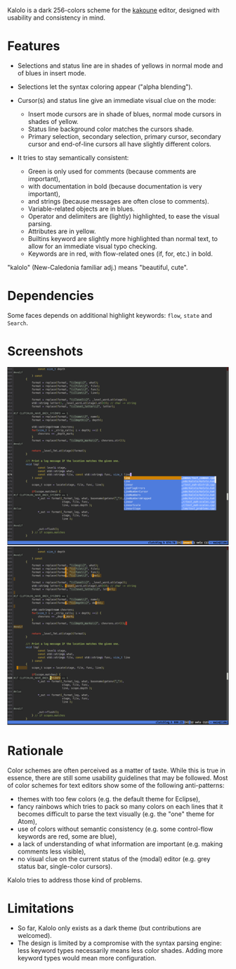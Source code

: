 Kalolo is a dark 256-colors scheme for the [kakoune](https://kakoune.org/) editor, designed with usability and consistency in mind.


Features
========

- Selections and status line are in shades of yellows in normal mode and of blues in insert mode.
- Selections let the syntax coloring appear ("alpha blending").
- Cursor(s) and status line give an immediate visual clue on the mode:

    - Insert mode cursors are in shade of blues, normal mode cursors in shades of yellow.
    - Status line background color matches the cursors shade.
    - Primary selection, secondary selection, primary cursor, secondary cursor and
      end-of-line cursors all have slightly different colors.

- It tries to stay semantically consistent:

    - Green is only used for comments (because comments are important),
    - with documentation in bold (because documentation is very important),
    - and strings (because messages are often close to comments).
    - Variable-related objects are in blues.
    - Operator and delimiters are (lightly) highlighted, to ease the visual parsing.
    - Attributes are in yellow.
    - Builtins keyword are slightly more highlighted than normal text, to allow
      for an immediate visual typo checking.
    - Keywords are in red, with flow-related ones (if, for, etc.) in bold.

"kalolo" (New-Caledonia familiar adj.) means "beautiful, cute".


Dependencies
============

Some faces depends on additional highlight keywords: `flow`, `state` and `Search`.

Screenshots
===========

![Screenshot in insert mode](https://raw.githubusercontent.com/nojhan/kalolo/main/screen_insert.png)
![Screenshot in normal mode](https://raw.githubusercontent.com/nojhan/kalolo/main/screen_normal.png)


Rationale
=========

Color schemes are often perceived as a matter of taste.
While this is true in essence, there are still some usability guidelines that may be followed.
Most of color schemes for text editors show some of the following anti-patterns:

- themes with too few colors (e.g. the default theme for Eclipse),
- fancy rainbows which tries to pack so many colors on each lines that it becomes difficult to parse the text visually (e.g. the "one" theme for Atom),
- use of colors without semantic consistency (e.g. some control-flow keywords are red, some are blue),
- a lack of understanding of what information are important (e.g. making comments less visible),
- no visual clue on the current status of the (modal) editor (e.g. grey status bar, single-color cursors).

Kalolo tries to address those kind of problems.


Limitations
===========

- So far, Kalolo only exists as a dark theme (but contributions are welcomed).
- The design is limited by a compromise with the syntax parsing engine: less keyword types necessarily means less color shades. Adding more keyword types would mean more configuration.
